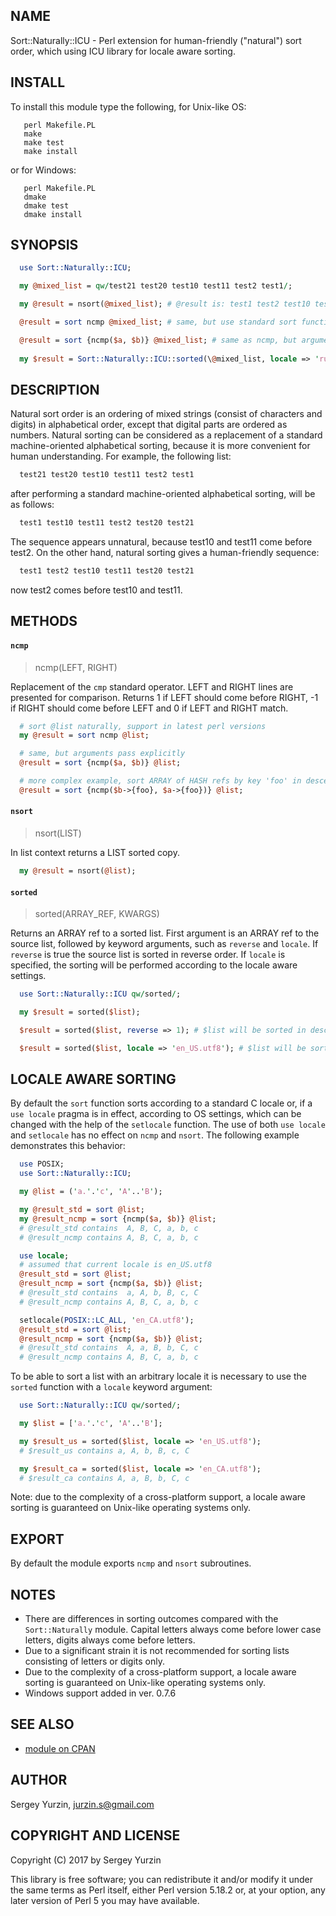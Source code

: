 ## NAME

Sort::Naturally::ICU - Perl extension for human-friendly ("natural") sort order, which using ICU library for locale
aware sorting.

## INSTALL

To install this module type the following, for Unix-like OS:
```
   perl Makefile.PL
   make
   make test
   make install
```

or for Windows:
```
   perl Makefile.PL
   dmake
   dmake test
   dmake install
```

## SYNOPSIS

```perl
  use Sort::Naturally::ICU;

  my @mixed_list = qw/test21 test20 test10 test11 test2 test1/;

  my @result = nsort(@mixed_list); # @result is: test1 test2 test10 test11 test20 test21

  @result = sort ncmp @mixed_list; # same, but use standard sort function

  @result = sort {ncmp($a, $b)} @mixed_list; # same as ncmp, but argument pass explicitly
  
  my $result = Sort::Naturally::ICU::sorted(\@mixed_list, locale => 'ru_RU.utf8'); # pass custom locale
```

## DESCRIPTION

Natural sort order is an ordering of mixed strings (consist of characters and digits) in alphabetical order, except that
digital parts are ordered as numbers. Natural sorting can be considered as a replacement of a standard machine-oriented
alphabetical sorting, because it is more convenient for human understanding. For example, the following list:

```perl
  test21 test20 test10 test11 test2 test1
```

after performing a standard machine-oriented alphabetical sorting, will be as follows:

```perl
  test1 test10 test11 test2 test20 test21
```

The sequence appears unnatural, because test10 and test11 come before test2. On the other hand, natural sorting gives a
human-friendly sequence:

```perl
  test1 test2 test10 test11 test20 test21
```

now test2 comes before test10 and test11.

## METHODS

#### `ncmp`

> ncmp(LEFT, RIGHT)

Replacement of the `cmp` standard operator. LEFT and RIGHT lines are presented for comparison. Returns 1 if LEFT should
come before RIGHT, -1 if RIGHT should come before LEFT and 0 if LEFT and RIGHT match.

```perl
  # sort @list naturally, support in latest perl versions
  my @result = sort ncmp @list;

  # same, but arguments pass explicitly
  @result = sort {ncmp($a, $b)} @list;

  # more complex example, sort ARRAY of HASH refs by key 'foo' in descending order
  @result = sort {ncmp($b->{foo}, $a->{foo})} @list;
```

#### `nsort`

> nsort(LIST)

In list context returns a LIST sorted copy.

```perl
  my @result = nsort(@list);
```

#### `sorted`

> sorted(ARRAY_REF, KWARGS)

Returns an ARRAY ref to a sorted list. First argument is an ARRAY ref to the source list, followed by keyword arguments,
such as `reverse` and `locale`. If `reverse` is true the source list is sorted in reverse order. If `locale` is
specified, the sorting will be performed according to the locale aware settings.

```perl
  use Sort::Naturally::ICU qw/sorted/;

  my $result = sorted($list);

  $result = sorted($list, reverse => 1); # $list will be sorted in descending order

  $result = sorted($list, locale => 'en_US.utf8'); # $list will be sorted according to en_US.utf8 locale
```

## LOCALE AWARE SORTING

By default the `sort` function sorts according to a standard C locale or, if a `use locale` pragma is in effect,
according to OS settings, which can be changed with the help of the `setlocale` function. The use of both `use locale`
and `setlocale` has no effect on `ncmp` and `nsort`. The following example demonstrates this behavior:

```perl
  use POSIX;
  use Sort::Naturally::ICU;

  my @list = ('a.'.'c', 'A'..'B');

  my @result_std = sort @list;
  my @result_ncmp = sort {ncmp($a, $b)} @list;
  # @result_std contains  A, B, C, a, b, c
  # @result_ncmp contains A, B, C, a, b, c

  use locale;
  # assumed that current locale is en_US.utf8
  @result_std = sort @list;
  @result_ncmp = sort {ncmp($a, $b)} @list;
  # @result_std contains  a, A, b, B, c, C
  # @result_ncmp contains A, B, C, a, b, c

  setlocale(POSIX::LC_ALL, 'en_CA.utf8');
  @result_std = sort @list;
  @result_ncmp = sort {ncmp($a, $b)} @list;
  # @result_std contains  A, a, B, b, C, c
  # @result_ncmp contains A, B, C, a, b, c
```

To be able to sort a list with an arbitrary locale it is necessary to use the `sorted` function with a `locale` keyword
argument:

```perl
  use Sort::Naturally::ICU qw/sorted/;

  my $list = ['a.'.'c', 'A'..'B'];

  my $result_us = sorted($list, locale => 'en_US.utf8');
  # $result_us contains a, A, b, B, c, C

  my $result_ca = sorted($list, locale => 'en_CA.utf8');
  # $result_ca contains A, a, B, b, C, c
```

Note: due to the complexity of a cross-platform support, a locale aware sorting is guaranteed on Unix-like operating
systems only.

## EXPORT

By default the module exports `ncmp` and `nsort` subroutines.

## NOTES

* There are differences in sorting outcomes compared with the `Sort::Naturally` module. Capital letters always come
before lower case letters, digits always come before letters.
* Due to a significant strain it is not recommended for sorting lists consisting of letters or digits only.
* Due to the complexity of a cross-platform support, a locale aware sorting is guaranteed on Unix-like operating systems
only.
* Windows support added in ver. 0.7.6

## SEE ALSO

* [module on CPAN](http://search.cpan.org/dist/Sort-Naturally-ICU/lib/Sort/Naturally/ICU.pm)

## AUTHOR

Sergey Yurzin, [jurzin.s@gmail.com](mailto:jurzin.s@gmail.com)

## COPYRIGHT AND LICENSE

Copyright (C) 2017 by Sergey Yurzin

This library is free software; you can redistribute it and/or modify
it under the same terms as Perl itself, either Perl version 5.18.2 or,
at your option, any later version of Perl 5 you may have available.
